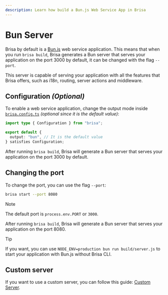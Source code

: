 ```yaml
---
description: Learn how build a Bun.js Web Service App in Brisa
---
```


# Bun Server

Brisa by default is a [Bun.js](https://bun.sh/) web service application. This means that when you run `brisa build`, Brisa generates a Bun server that serves your application on the port 3000 by default, it can be changed with the flag `--port`.

This server is capable of serving your application with all the features that Brisa offers, such as i18n, routing, server actions and middleware.

## Configuration _(Optional)_

To enable a web service application, change the output mode inside [`brisa.config.ts`](/building-your-application/configuring/brisa-config-js) _(optional since it is the default value)_:

```ts filename="brisa.config.ts"
import type { Configuration } from "brisa";

export default {
  output: "bun", // It is the default value
} satisfies Configuration;
```

After running `brisa build`, Brisa will generate a Bun server that serves your application on the port 3000 by default.

## Changing the port

To change the port, you can use the flag `--port`:

```sh
brisa start --port 8080
```

> [!NOTE]
>
> The default port is `process.env.PORT` or `3000`.

After running `brisa build`, Brisa will generate a Bun server that serves your application on the port 8080.

> [!TIP]
>
> If you want, you can use `NODE_ENV=production bun run build/server.js` to start your application with Bun.js without Brisa CLI.

## Custom server

If you want to use a custom server, you can follow this guide: [Custom Server](/building-your-application/configuring/custom-server#custom-server).
